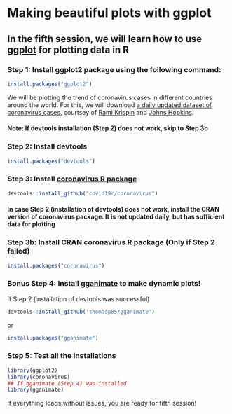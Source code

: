 Making beautiful plots with ggplot
==================================

In the fifth session, we will learn how to use [ggplot](https://ggplot2.tidyverse.org/) for plotting data in R
-------------------------------------------------------------------------------------

### Step 1: Install ggplot2 package using the following command: 

```r
install.packages("ggplot2")
```

We will be plotting the trend of coronavirus cases in different countries around the world.
For this, we will download [a daily updated dataset of coronavirus cases](https://github.com/RamiKrispin/coronavirus), courtsey of [Rami Krispin](https://github.com/RamiKrispin) and [Johns Hopkins](https://github.com/CSSEGISandData/COVID-19).

#### Note: If devtools installation (Step 2) does not work, skip to Step 3b

### Step 2: Install devtools 

```r
install.packages("devtools")
```

### Step 3: Install [coronavirus R package](https://github.com/RamiKrispin/coronavirus) 

```r
devtools::install_github("covid19r/coronavirus")
```

#### In case Step 2 (installation of devtools) does not work, install the CRAN version of coronavirus package. It is not updated daily, but has sufficient data for plotting

### Step 3b: Install CRAN coronavirus R package (Only if Step 2 failed)

```r
install.packages("coronavirus")
```

### Bonus Step 4: Install [gganimate](https://github.com/thomasp85/gganimate) to make dynamic plots!
If Step 2 (installation of devtools was successful)
```r
devtools::install_github('thomasp85/gganimate')
```
or

```r
install.packages("gganimate")
```

### Step 5: Test all the installations
```r
library(ggplot2)
library(coronavirus)
## If gganimate (Step 4) was installed 
library(gganimate)
```
If everything loads without issues, you are ready for fifth session!
